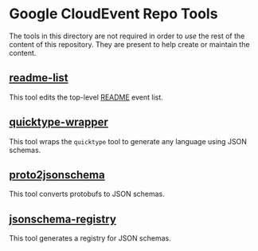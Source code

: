 # Google CloudEvent Repo Tools

The tools in this directory are not required in order to *use* the
rest of the content of this repository. They are present to help
create or maintain the content.

## [readme-list](./readme-list/readme.md)

This tool edits the top-level [README](../README.md) event list.

## [quicktype-wrapper](./quicktype-wrapper/README.md)

This tool wraps the `quicktype` tool to generate any language using JSON schemas.

## [proto2jsonschema](./proto2jsonschema/README.md)

This tool converts protobufs to JSON schemas.

## [jsonschema-registry](./jsonschema-registry/README.md)

This tool generates a registry for JSON schemas.